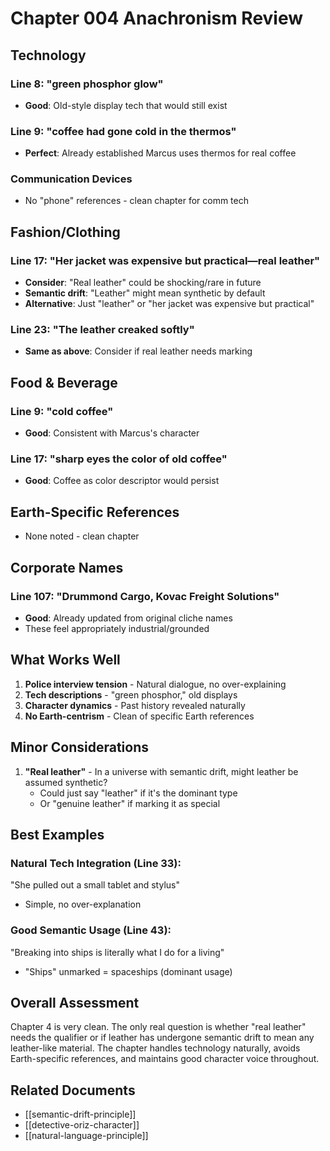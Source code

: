 # Chapter 004 Anachronism Review

## Technology

### Line 8: "green phosphor glow"
- **Good**: Old-style display tech that would still exist

### Line 9: "coffee had gone cold in the thermos"
- **Perfect**: Already established Marcus uses thermos for real coffee

### Communication Devices
- No "phone" references - clean chapter for comm tech

## Fashion/Clothing

### Line 17: "Her jacket was expensive but practical—real leather"
- **Consider**: "Real leather" could be shocking/rare in future
- **Semantic drift**: "Leather" might mean synthetic by default
- **Alternative**: Just "leather" or "her jacket was expensive but practical"

### Line 23: "The leather creaked softly"
- **Same as above**: Consider if real leather needs marking

## Food & Beverage

### Line 9: "cold coffee"
- **Good**: Consistent with Marcus's character

### Line 17: "sharp eyes the color of old coffee"
- **Good**: Coffee as color descriptor would persist

## Earth-Specific References
- None noted - clean chapter

## Corporate Names

### Line 107: "Drummond Cargo, Kovac Freight Solutions"
- **Good**: Already updated from original cliche names
- These feel appropriately industrial/grounded

## What Works Well

1. **Police interview tension** - Natural dialogue, no over-explaining
2. **Tech descriptions** - "green phosphor," old displays
3. **Character dynamics** - Past history revealed naturally
4. **No Earth-centrism** - Clean of specific Earth references

## Minor Considerations

1. **"Real leather"** - In a universe with semantic drift, might leather be assumed synthetic?
   - Could just say "leather" if it's the dominant type
   - Or "genuine leather" if marking it as special

## Best Examples

### Natural Tech Integration (Line 33):
"She pulled out a small tablet and stylus"
- Simple, no over-explanation

### Good Semantic Usage (Line 43):
"Breaking into ships is literally what I do for a living"
- "Ships" unmarked = spaceships (dominant usage)

## Overall Assessment
Chapter 4 is very clean. The only real question is whether "real leather" needs the qualifier or if leather has undergone semantic drift to mean any leather-like material. The chapter handles technology naturally, avoids Earth-specific references, and maintains good character voice throughout.

## Related Documents
- [[semantic-drift-principle]]
- [[detective-oriz-character]]
- [[natural-language-principle]]